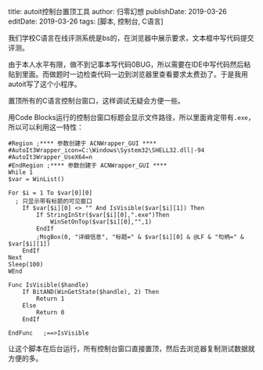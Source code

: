 title: autoit控制台置顶工具
author: 归零幻想
publishDate: 2019-03-26
editDate: 2019-03-26
tags: [脚本, 控制台, C语言]

<!--config-->

我们学校C语言在线评测系统是bs的，在浏览器中展示要求，文本框中写代码提交评测。

由于本人水平有限，做不到记事本写代码0BUG，所以需要在IDE中写代码然后粘贴到里面。而做题时一边检查代码一边到浏览器里查看要求太费劲了。于是我用autoit写了这个小程序。

置顶所有的C语言控制台窗口，这样调试无疑会方便一些。

用Code Blocks运行的控制台窗口标题会显示文件路径，所以里面肯定带有`.exe`，所以可以利用这一特性：

````autoit
#Region ;**** 参数创建于 ACNWrapper_GUI ****
#AutoIt3Wrapper_icon=C:\Windows\System32\SHELL32.dll|-94
#AutoIt3Wrapper_UseX64=n
#EndRegion ;**** 参数创建于 ACNWrapper_GUI ****
While 1
$var = WinList()

For $i = 1 To $var[0][0]
  ; 只显示带有标题的可见窗口
    If $var[$i][0] <> "" And IsVisible($var[$i][1]) Then
		If StringInStr($var[$i][0],".exe")Then
			WinSetOnTop($var[$i][0],"",1)
		EndIf
        ;MsgBox(0, "详细信息", "标题=" & $var[$i][0] & @LF & "句柄=" & $var[$i][1])
    EndIf
Next
Sleep(100)
WEnd

Func IsVisible($handle)
    If BitAND(WinGetState($handle), 2) Then
        Return 1
    Else
        Return 0
    EndIf

EndFunc   ;==>IsVisible
````

让这个脚本在后台运行，所有控制台窗口直接置顶，然后去浏览器复制测试数据就方便的多。
<!--summary-->
